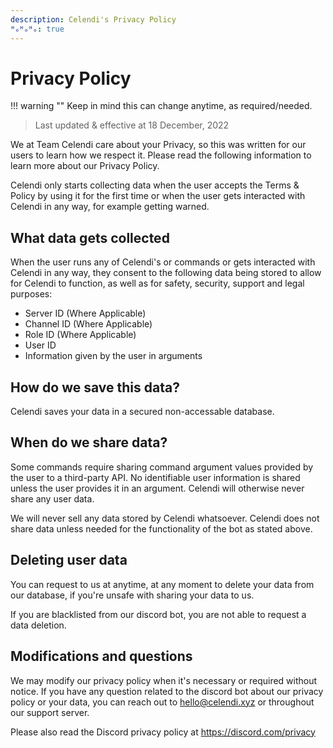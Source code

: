 ```yaml
---
description: Celendi's Privacy Policy
ᴴₒᴴₒᴴₒ: true
---
```

# Privacy Policy

!!! warning ""
    Keep in mind this can change anytime, as required/needed.
> Last updated & effective at 18 December, 2022

We at Team Celendi care about your Privacy, so this was written for our users to learn how we respect it. Please
read the following information to learn more about our Privacy Policy.

Celendi only starts collecting data when the user accepts the Terms & Policy by using it for the first time or when the user gets interacted with Celendi in any way, for example getting warned.

## What data gets collected

When the user runs any of Celendi's or commands or gets interacted with Celendi in any way, they consent to the following data being stored to allow for Celendi to function, as well as for safety, security, support and legal purposes:

* Server ID (Where Applicable)
* Channel ID (Where Applicable)
* Role ID (Where Applicable)
* User ID
* Information given by the user in arguments

## How do we save this data?

Celendi saves your data in a secured non-accessable database.

## When do we share data?

Some commands require sharing command argument values provided by the user to a third-party API. No identifiable user information is shared unless the user provides it in an argument. Celendi will otherwise never share any user data.

We will never sell any data stored by Celendi whatsoever. Celendi does not share data unless needed for the functionality of the bot as stated above.

## Deleting user data

You can request to us at anytime, at any moment to delete your data from our database, if you're unsafe with sharing your data to us.

If you are blacklisted from our discord bot, you are not able to request a data deletion.

## Modifications and questions

We may modify our privacy policy when it's necessary or required without notice.
If you have any question related to the discord bot about our privacy policy or your data, you can reach out to hello@celendi.xyz or throughout our support server.

Please also read the Discord privacy policy at <https://discord.com/privacy>
